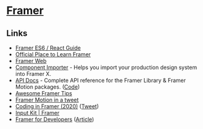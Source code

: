 # [Framer](https://www.framer.com/)

## Links

- [Framer ES6 / React Guide](https://paper.dropbox.com/doc/Framer-ES6-React-Guide--AeKsL4azG3qn5fp5b8cQ_t~0Ag-Th7joG9fFSSiyZgOFYqj6)
- [Official Place to Learn Framer](https://www.framer.com/blog/posts/framer-learn/)
- [Framer Web](https://www.framer.com/web/)
- [Component Importer](https://github.com/framer/component-importer) - Helps you import your production design system into Framer X.
- [API Docs](https://www.framer.com/api) - Complete API reference for the Framer Library & Framer Motion packages. ([Code](https://github.com/framer/api-docs))
- [Awesome Framer Tips](https://awesomeframertips.xyz/)
- [Framer Motion in a tweet](https://twitter.com/lintonye/status/1322297495129477120)
- [Coding in Framer (2020)](https://www.youtube.com/playlist?list=PLRG1hGYAPvla9Gu9GEdNSjRAu7ay7Q9eP) ([Tweet](https://twitter.com/Darth_Knoppix/status/1334554774100914182))
- [Input Kit | Framer](https://www.framer.com/input-kit/)
- [Framer for Developers](https://www.framer.com/developers/) ([Article](https://dev.to/koen/code-on-canvas-develop-and-design-at-the-same-time-258l))
